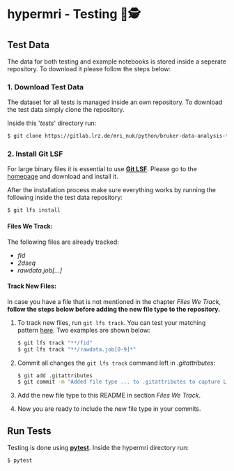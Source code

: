 # hypermri - Testing 🧲🕵️

## Test Data
The data for both testing and example notebooks is stored inside a seperate repository. To download it please follow the steps below:

### 1. Download Test Data
The dataset for all tests is managed inside an own repository. To download the test data simply clone the repository.

Inside this '*tests*' directory run:

```bash
$ git clone https://gitlab.lrz.de/mri_nuk/python/bruker-data-analysis-test-data.git data
```

### 2. Install Git LSF
For large binary files it is essential to use [**Git LSF**](https://git-lfs.com). Please go to the [homepage](https://git-lfs.com) and download and install it.

After the installation process make sure everything works by running the following inside the test data repository:
```bash
$ git lfs install
```

#### Files We Track:
The following files are already tracked:
- *fid*
- *2dseq*
- *rawdata.job[...]*

#### Track New Files:
In case you have a file that is not mentioned in the chapter *Files We Track*, **follow the steps below before adding the new file type to the repository.**
1. To track new files, run `git lfs track`. You can test your matching pattern [here](https://www.digitalocean.com/community/tools/glob). Two examples are shown below:
    ```bash
    $ git lfs track "**/fid"
    $ git lfs track "**/rawdata.job[0-9]*"
    ```
2. Commit all changes the `git lfs track` command left in *.gitattributes*:  
    ```bash
    $ git add .gitattributes
    $ git commit -m "Added file type ... to .gitattributes to capture LFS tracking"
    ```
3. Add the new file type to this README in section *Files We Track*.

4. Now you are ready to include the new file type in your commits.
## Run Tests

Testing is done using [**pytest**](https://docs.pytest.org/en/7.2.x/). Inside the hypermri directory run:

```bash
$ pytest
```
